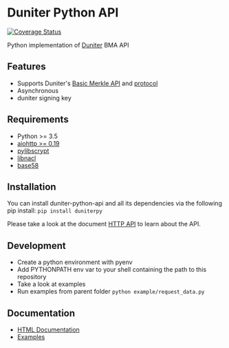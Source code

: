 # Duniter Python API
[![Coverage Status](https://coveralls.io/repos/duniter/duniter-python-api/badge.svg?branch=master&service=github)](https://coveralls.io/github/duniter/duniter-python-api?branch=master)

Python implementation of [Duniter](https://git.duniter.org/nodes/typescript/duniter) BMA API

## Features
 * Supports Duniter's [Basic Merkle API](https://git.duniter.org/nodes/typescript/duniter/blob/master/doc/HTTP_API.md) and [protocol](https://git.duniter.org/nodes/typescript/duniter/blob/master/doc/Protocol.md)
 * Asynchronous
 * duniter signing key

## Requirements
 * Python >= 3.5
 * [aiohttp >= 0.19](https://pypi.python.org/pypi/aiohttp "aiohttp")
 * [pylibscrypt](https://pypi.python.org/pypi/pylibscrypt "pylibscrypt")
 * [libnacl](https://pypi.python.org/pypi/libnacl "libnacl")
 * [base58](https://pypi.python.org/pypi/base58 "base58")

## Installation
You can install duniter-python-api and all its dependencies via the following pip install:
`pip install duniterpy`

Please take a look at the document [HTTP API](https://github.com/duniter/duniter-bma/blob/master/doc/API.md) to learn about the API.

## Development
- Create a python environment with pyenv
- Add PYTHONPATH env var to your shell containing the path to this repository
- Take a look at examples
- Run examples from parent folder `python example/request_data.py`

## Documentation

- [HTML Documentation](https://github.com/duniter/duniter-python-api/tree/master/docs/_build/html)
- [Examples](https://github.com/duniter/duniter-python-api/tree/master/examples)
